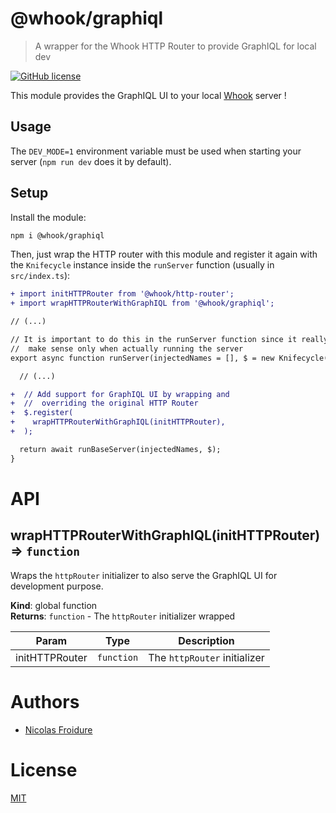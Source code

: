 [//]: # ( )
[//]: # (This file is automatically generated by a `metapak`)
[//]: # (module. Do not change it  except between the)
[//]: # (`content:start/end` flags, your changes would)
[//]: # (be overridden.)
[//]: # ( )
# @whook/graphiql
> A wrapper for the Whook HTTP Router to provide GraphIQL for local dev

[![GitHub license](https://img.shields.io/badge/license-MIT-blue.svg)](https://github.com/nfroidure/whook/blob/master/packages/whook-graphiql/LICENSE)


[//]: # (::contents:start)

This module provides the GraphIQL UI to your local
 [Whook](https://github.com/nfroidure/whook) server !

## Usage

The `DEV_MODE=1` environment variable must be used
 when starting your server (`npm run dev` does it
 by default).

## Setup

Install the module:
```sh
npm i @whook/graphiql
```

Then, just wrap the HTTP router with this module and
 register it again with the `Knifecycle` instance inside the
 `runServer` function (usually in `src/index.ts`):
```diff
+ import initHTTPRouter from '@whook/http-router';
+ import wrapHTTPRouterWithGraphIQL from '@whook/graphiql';

// (...)

// It is important to do this in the runServer function since it really
//  make sense only when actually running the server
export async function runServer(injectedNames = [], $ = new Knifecycle()) {

  // (...)

+  // Add support for GraphIQL UI by wrapping and
+  //  overriding the original HTTP Router
+  $.register(
+    wrapHTTPRouterWithGraphIQL(initHTTPRouter),
+  );

  return await runBaseServer(injectedNames, $);
}
```

[//]: # (::contents:end)

# API
<a name="wrapHTTPRouterWithGraphIQL"></a>

## wrapHTTPRouterWithGraphIQL(initHTTPRouter) ⇒ <code>function</code>
Wraps the `httpRouter` initializer to also serve the
GraphIQL UI for development purpose.

**Kind**: global function  
**Returns**: <code>function</code> - The `httpRouter` initializer wrapped  

| Param | Type | Description |
| --- | --- | --- |
| initHTTPRouter | <code>function</code> | The `httpRouter` initializer |


# Authors
- [Nicolas Froidure](http://insertafter.com/en/index.html)

# License
[MIT](https://github.com/nfroidure/whook/blob/master/packages/whook-graphiql/LICENSE)
